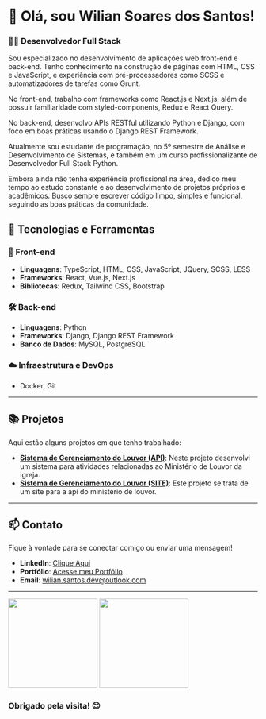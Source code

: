 # 👋 Olá, sou Wilian Soares dos Santos!

### 👨‍💻 Desenvolvedor Full Stack

Sou especializado no desenvolvimento de aplicações web front-end e back-end. Tenho conhecimento na construção de páginas com HTML, CSS e JavaScript, e experiência com pré-processadores como SCSS e automatizadores de tarefas como Grunt.

No front-end, trabalho com frameworks como React.js e Next.js, além de possuir familiaridade com styled-components, Redux e React Query.

No back-end, desenvolvo APIs RESTful utilizando Python e Django, com foco em boas práticas usando o Django REST Framework.

Atualmente sou estudante de programação, no 5º semestre de Análise e Desenvolvimento de Sistemas, e também em um curso profissionalizante de Desenvolvedor Full Stack Python.

Embora ainda não tenha experiência profissional na área, dedico meu tempo ao estudo constante e ao desenvolvimento de projetos próprios e acadêmicos. Busco sempre escrever código limpo, simples e funcional, seguindo as boas práticas da comunidade.

## 🔧 Tecnologias e Ferramentas

### 🚀 Front-end
- **Linguagens**: TypeScript, HTML, CSS, JavaScript, JQuery, SCSS, LESS
- **Frameworks**: React, Vue.js, Next.js
- **Bibliotecas**: Redux, Tailwind CSS, Bootstrap

### 🛠 Back-end
- **Linguagens**: Python
- **Frameworks**:  Django, Django REST Framework
- **Banco de Dados**: MySQL, PostgreSQL

### ☁️ Infraestrutura e DevOps
- Docker, Git
---

<!-- ## 📈 Experiência Profissional

Não tenho experiência profissional em Tecnologia da Informação, mas tenho projetos desenvolvidos que podem apresentar um pouco do que sei. Mas tenho experiência em outras empresas que moldou um pouco do profissional que sou hoje, meu comprometimento, dedicação e seriedade são pontos a ser destacado.
- Desenvolvimento de APIs RESTful e GraphQL
- Integração de sistemas de autenticação, pagamento e outros serviços
- Testes unitários e integração contínua para garantir a qualidade do código

--- -->

## 📚 Projetos

Aqui estão alguns projetos em que tenho trabalhado:
- **[Sistema de Gerenciamento do Louvor (API)](https://github.com/WilianSantos/api-gerenc-louvor.git)**: Neste projeto desenvolvi um sistema para atividades relacionadas ao
            Ministério de Louvor da igreja.
- **[Sistema de Gerenciamento do Louvor (SITE)](https://github.com/WilianSantos/nextjs_worship-site.git)**: Este projeto se trata de um site para a api do ministério de louvor.

---

## 📫 Contato

Fique à vontade para se conectar comigo ou enviar uma mensagem! 

- **LinkedIn**: [Clique Aqui](https://www.linkedin.com/in/wilian-soares-dos-santos-115328124/)
- **Portfólio**: [Acesse meu Portfólio](https://wilian-portifolio.vercel.app/)
- **Email**: wilian.santos.dev@outlook.com

---
<img
  height="180em"
  src="https://github-readme-stats.vercel.app/api?username=WilianSantos&show_icons=true&theme=dracula&include_all_commits=true&count_private=true"
/>
<img
  height="180em"
  src="https://github-readme-stats.vercel.app/api/top-langs/?username=WilianSantos&layout=compact&langs_count=7&theme=dracula"
/>

### Obrigado pela visita! 😊
